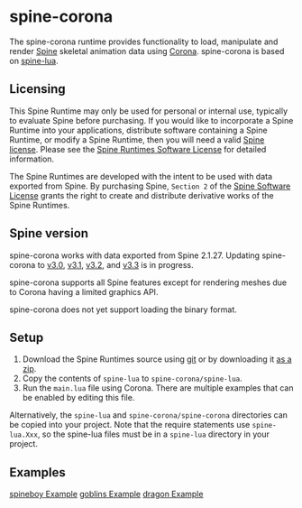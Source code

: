 # spine-corona

The spine-corona runtime provides functionality to load, manipulate and render [Spine](http://esotericsoftware.com) skeletal animation data using [Corona](http://coronalabs.com/products/corona-sdk/). spine-corona is based on [spine-lua](https://github.com/EsotericSoftware/spine-runtimes/tree/master/spine-lua).

## Licensing

This Spine Runtime may only be used for personal or internal use, typically to evaluate Spine before purchasing. If you would like to incorporate a Spine Runtime into your applications, distribute software containing a Spine Runtime, or modify a Spine Runtime, then you will need a valid [Spine license](https://esotericsoftware.com/spine-purchase). Please see the [Spine Runtimes Software License](https://github.com/EsotericSoftware/spine-runtimes/blob/master/LICENSE) for detailed information.

The Spine Runtimes are developed with the intent to be used with data exported from Spine. By purchasing Spine, `Section 2` of the [Spine Software License](https://esotericsoftware.com/files/license.txt) grants the right to create and distribute derivative works of the Spine Runtimes.

## Spine version

spine-corona works with data exported from Spine 2.1.27. Updating spine-corona to [v3.0](https://trello.com/c/tF8UykBM/72-update-runtimes-to-support-v3-0-skewing-scale), [v3.1](https://trello.com/c/bERJAFEq/73-update-runtimes-to-support-v3-1-linked-meshes), [v3.2](https://github.com/EsotericSoftware/spine-runtimes/issues/586), and [v3.3](https://github.com/EsotericSoftware/spine-runtimes/issues/613) is in progress.

spine-corona supports all Spine features except for rendering meshes due to Corona having a limited graphics API.

spine-corona does not yet support loading the binary format.

## Setup

1. Download the Spine Runtimes source using [git](https://help.github.com/articles/set-up-git) or by downloading it [as a zip](https://github.com/EsotericSoftware/spine-runtimes/archive/master.zip).
1. Copy the contents of `spine-lua` to `spine-corona/spine-lua`.
1. Run the `main.lua` file using Corona. There are multiple examples that can be enabled by editing this file.

Alternatively, the `spine-lua` and `spine-corona/spine-corona` directories can be copied into your project. Note that the require statements use `spine-lua.Xxx`, so the spine-lua files must be in a `spine-lua` directory in your project.

## Examples

[spineboy Example](https://github.com/EsotericSoftware/spine-runtimes/blob/master/spine-corona/examples/spineboy.lua)
[goblins Example](https://github.com/EsotericSoftware/spine-runtimes/blob/master/spine-corona/examples/goblins.lua)
[dragon Example](https://github.com/EsotericSoftware/spine-runtimes/blob/master/spine-corona/examples/dragon.lua)
